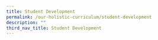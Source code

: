 ```yaml
---
title: Student Development
permalink: /our-holistic-curriculum/student-development
description: ""
third_nav_title: Student Development
---
```

